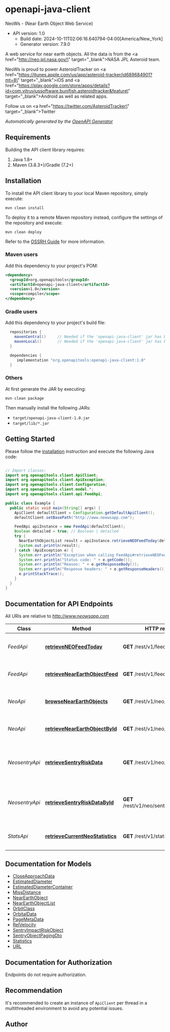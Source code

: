 # openapi-java-client

NeoWs - (Near Earth Object Web Service)
- API version: 1.0
  - Build date: 2024-10-11T02:06:16.640794-04:00[America/New_York]
  - Generator version: 7.9.0

A web service for near earth objects. All the data is from the <a href=\"http://neo.jpl.nasa.gov/\" target=\"_blank\">NASA JPL Asteroid team</a>. 

 

NeoWs is proud to power AsteroidTracker on <a href=\"https://itunes.apple.com/us/app/asteroid-tracker/id689684901?mt=8\" target=\"_blank\">iOS</a> and <a href=\"https://play.google.com/store/apps/details?id=com.vitruviussoftware.bunifish.asteroidtracker&feature\" target=\"_blank\">Android</a> as well as related apps. 

 Follow us on <a href=\"https://twitter.com/AsteroidTracker\" target=\"_blank\">Twitter</a>


*Automatically generated by the [OpenAPI Generator](https://openapi-generator.tech)*


## Requirements

Building the API client library requires:
1. Java 1.8+
2. Maven (3.8.3+)/Gradle (7.2+)

## Installation

To install the API client library to your local Maven repository, simply execute:

```shell
mvn clean install
```

To deploy it to a remote Maven repository instead, configure the settings of the repository and execute:

```shell
mvn clean deploy
```

Refer to the [OSSRH Guide](http://central.sonatype.org/pages/ossrh-guide.html) for more information.

### Maven users

Add this dependency to your project's POM:

```xml
<dependency>
  <groupId>org.openapitools</groupId>
  <artifactId>openapi-java-client</artifactId>
  <version>1.0</version>
  <scope>compile</scope>
</dependency>
```

### Gradle users

Add this dependency to your project's build file:

```groovy
  repositories {
    mavenCentral()     // Needed if the 'openapi-java-client' jar has been published to maven central.
    mavenLocal()       // Needed if the 'openapi-java-client' jar has been published to the local maven repo.
  }

  dependencies {
     implementation "org.openapitools:openapi-java-client:1.0"
  }
```

### Others

At first generate the JAR by executing:

```shell
mvn clean package
```

Then manually install the following JARs:

* `target/openapi-java-client-1.0.jar`
* `target/lib/*.jar`

## Getting Started

Please follow the [installation](#installation) instruction and execute the following Java code:

```java

// Import classes:
import org.openapitools.client.ApiClient;
import org.openapitools.client.ApiException;
import org.openapitools.client.Configuration;
import org.openapitools.client.model.*;
import org.openapitools.client.api.FeedApi;

public class Example {
  public static void main(String[] args) {
    ApiClient defaultClient = Configuration.getDefaultApiClient();
    defaultClient.setBasePath("http://www.neowsapp.com");

    FeedApi apiInstance = new FeedApi(defaultClient);
    Boolean detailed = true; // Boolean | detailed
    try {
      NearEarthObjectList result = apiInstance.retrieveNEOFeedToday(detailed);
      System.out.println(result);
    } catch (ApiException e) {
      System.err.println("Exception when calling FeedApi#retrieveNEOFeedToday");
      System.err.println("Status code: " + e.getCode());
      System.err.println("Reason: " + e.getResponseBody());
      System.err.println("Response headers: " + e.getResponseHeaders());
      e.printStackTrace();
    }
  }
}

```

## Documentation for API Endpoints

All URIs are relative to *http://www.neowsapp.com*

Class | Method | HTTP request | Description
------------ | ------------- | ------------- | -------------
*FeedApi* | [**retrieveNEOFeedToday**](docs/FeedApi.md#retrieveNEOFeedToday) | **GET** /rest/v1/feed/today | Find Near Earth Objects for today
*FeedApi* | [**retrieveNearEarthObjectFeed**](docs/FeedApi.md#retrieveNearEarthObjectFeed) | **GET** /rest/v1/feed | Find Near Earth Objects by date
*NeoApi* | [**browseNearEarthObjects**](docs/NeoApi.md#browseNearEarthObjects) | **GET** /rest/v1/neo/browse | Browse the Near Earth Objects service
*NeoApi* | [**retrieveNearEarthObjectById**](docs/NeoApi.md#retrieveNearEarthObjectById) | **GET** /rest/v1/neo/{asteroid_id} | Find Near Earth Objects by id
*NeosentryApi* | [**retrieveSentryRiskData**](docs/NeosentryApi.md#retrieveSentryRiskData) | **GET** /rest/v1/neo/sentry | Retrieve Sentry (Impact Risk ) Near Earth Objects
*NeosentryApi* | [**retrieveSentryRiskDataById**](docs/NeosentryApi.md#retrieveSentryRiskDataById) | **GET** /rest/v1/neo/sentry/{asteroid_id} | Retrieve Sentry (Impact Risk ) Near Earth Objectby ID 
*StatsApi* | [**retrieveCurrentNeoStatistics**](docs/StatsApi.md#retrieveCurrentNeoStatistics) | **GET** /rest/v1/stats | Get the Near Earth Object data set totals


## Documentation for Models

 - [CloseApproachData](docs/CloseApproachData.md)
 - [EstimatedDiameter](docs/EstimatedDiameter.md)
 - [EstimatedDiameterContainer](docs/EstimatedDiameterContainer.md)
 - [MissDistance](docs/MissDistance.md)
 - [NearEarthObject](docs/NearEarthObject.md)
 - [NearEarthObjectList](docs/NearEarthObjectList.md)
 - [OrbitClass](docs/OrbitClass.md)
 - [OrbitalData](docs/OrbitalData.md)
 - [PageMetaData](docs/PageMetaData.md)
 - [RelVelocity](docs/RelVelocity.md)
 - [SentryImpactRiskObject](docs/SentryImpactRiskObject.md)
 - [SentryObjectPagingDto](docs/SentryObjectPagingDto.md)
 - [Statistics](docs/Statistics.md)
 - [URL](docs/URL.md)


<a id="documentation-for-authorization"></a>
## Documentation for Authorization

Endpoints do not require authorization.


## Recommendation

It's recommended to create an instance of `ApiClient` per thread in a multithreaded environment to avoid any potential issues.

## Author



